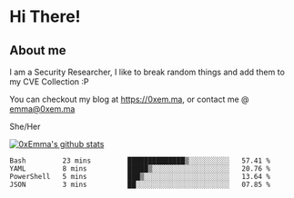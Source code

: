 # Hi There!

## About me
I am a Security Researcher, I like to break random things and add them to my CVE Collection :P 

You can checkout my blog at https://0xem.ma, or contact me @ [emma@0xem.ma](mailto:emma@0xem.ma)

She/Her

[![0xEmma's github stats](https://github-readme-stats.vercel.app/api?username=0xEmma&count_private=true&show_icons=true&theme=dark)](https://github.com/0xEmma)
<!--START_SECTION:waka-->
```text
Bash         23 mins         ██████████████▒░░░░░░░░░░   57.41 % 
YAML         8 mins          █████▒░░░░░░░░░░░░░░░░░░░   20.76 % 
PowerShell   5 mins          ███▒░░░░░░░░░░░░░░░░░░░░░   13.64 % 
JSON         3 mins          ██░░░░░░░░░░░░░░░░░░░░░░░   07.85 % 
```
<!--END_SECTION:waka-->
